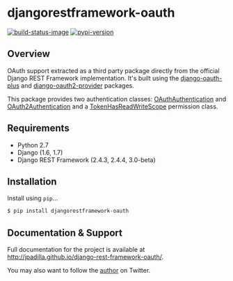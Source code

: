 # djangorestframework-oauth

[![build-status-image]][travis]
[![pypi-version]][pypi]

## Overview

OAuth support extracted as a third party package directly from the official Django REST Framework implementation. It's built using the [django-oauth-plus][django-oauth-plus] and [django-oauth2-provider][django-oauth2-provider] packages.

This package provides two authentication classes: [OAuthAuthentication][oauth-authentication] and [OAuth2Authentication][oauth2-authentication] and a [TokenHasReadWriteScope][token-has-read-write-scope] permission class.

## Requirements

* Python 2.7
* Django (1.6, 1.7)
* Django REST Framework (2.4.3, 2.4.4, 3.0-beta)

## Installation

Install using `pip`...

```bash
$ pip install djangorestframework-oauth
```

## Documentation & Support

Full documentation for the project is available at http://jpadilla.github.io/django-rest-framework-oauth/.

You may also want to follow the [author][jpadilla] on Twitter.

[build-status-image]: https://secure.travis-ci.org/jpadilla/django-rest-framework-oauth.png?branch=master
[travis]: http://travis-ci.org/jpadilla/django-rest-framework-oauth?branch=master
[pypi-version]: https://pypip.in/version/djangorestframework-oauth/badge.svg
[pypi]: https://pypi.python.org/pypi/djangorestframework-oauth
[django-oauth-plus]: http://code.larlet.fr/django-oauth-plus/wiki/Home
[django-oauth2-provider]: http://django-oauth2-provider.readthedocs.org/
[oauth-authentication]: authentication.md#oauthauthentication
[oauth2-authentication]: authentication.md#oauth2authentication
[token-has-read-write-scope]: permissions.md#tokenhasreadwritescope
[jpadilla]: https://twitter.com/jpadilla_

